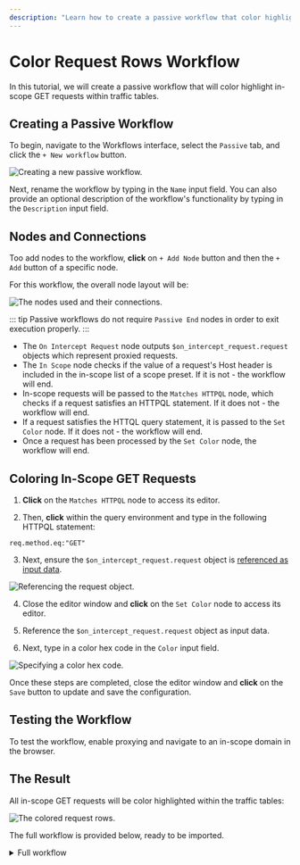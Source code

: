 ```yaml
---
description: "Learn how to create a passive workflow that color highlights in-scope GET requests in Caido traffic tables for visual identification."
---
```


# Color Request Rows Workflow

In this tutorial, we will create a passive workflow that will color highlight in-scope GET requests within traffic tables.

## Creating a Passive Workflow

To begin, navigate to the Workflows interface, select the `Passive` tab, and click the `+ New workflow` button.

<img alt="Creating a new passive workflow." src="/_images/new_passive_workflow.png" center>

Next, rename the workflow by typing in the `Name` input field. You can also provide an optional description of the workflow's functionality by typing in the `Description` input field.

## Nodes and Connections

Too add nodes to the workflow, **click** on `+ Add Node` button and then the `+ Add` button of a specific node.

For this workflow, the overall node layout will be:

<img alt="The nodes used and their connections." src="/_images/color_requests_nodes.png" center>

::: tip
Passive workflows do not require `Passive End` nodes in order to exit execution properly.
:::

- The `On Intercept Request` node outputs `$on_intercept_request.request` objects which represent proxied requests.
- The `In Scope` node checks if the value of a request's Host header is included in the in-scope list of a scope preset. If it is not - the workflow will end.
- In-scope requests will be passed to the `Matches HTTPQL` node, which checks if a request satisfies an HTTPQL statement. If it does not - the workflow will end.
- If a request satisfies the HTTQL query statement, it is passed to the `Set Color` node. If it does not - the workflow will end.
- Once a request has been processed by the `Set Color` node, the workflow will end.

## Coloring In-Scope GET Requests

1. **Click** on the `Matches HTTPQL` node to access its editor.

2. Then, **click** within the query environment and type in the following HTTPQL statement:

```httpql
req.method.eq:"GET"
```

3. Next, ensure the `$on_intercept_request.request` object is [referenced as input data](/guides/workflows_references.md).

<img alt="Referencing the request object." src="/_images/workflows_reference_request.png" center>

4. Close the editor window and **click** on the `Set Color` node to access its editor.

5. Reference the `$on_intercept_request.request` object as input data.

6. Next, type in a color hex code in the `Color` input field.

<img alt="Specifying a color hex code." src="/_images/color_requests_hex_code.png" center>

Once these steps are completed, close the editor window and **click** on the `Save` button to update and save the configuration.

## Testing the Workflow

To test the workflow, enable proxying and navigate to an in-scope domain in the browser.

## The Result

All in-scope GET requests will be color highlighted within the traffic tables:

<img alt="The colored request rows." src="/_images/color_requests_result.png" center/>

The full workflow is provided below, ready to be imported.

<details>
<summary>Full workflow</summary>

``` json
{
  "description": "In-scope GET request rows in traffic tables are highlighted in blue.",
  "edition": 2,
  "graph": {
    "edges": [
      {
        "source": {
          "exec_alias": "exec",
          "node_id": 0
        },
        "target": {
          "exec_alias": "exec",
          "node_id": 2
        }
      },
      {
        "source": {
          "exec_alias": "true",
          "node_id": 2
        },
        "target": {
          "exec_alias": "exec",
          "node_id": 3
        }
      },
      {
        "source": {
          "exec_alias": "false",
          "node_id": 3
        },
        "target": {
          "exec_alias": "exec",
          "node_id": 1
        }
      },
      {
        "source": {
          "exec_alias": "true",
          "node_id": 3
        },
        "target": {
          "exec_alias": "exec",
          "node_id": 6
        }
      },
      {
        "source": {
          "exec_alias": "exec",
          "node_id": 6
        },
        "target": {
          "exec_alias": "exec",
          "node_id": 5
        }
      },
      {
        "source": {
          "exec_alias": "false",
          "node_id": 2
        },
        "target": {
          "exec_alias": "exec",
          "node_id": 7
        }
      }
    ],
    "nodes": [
      {
        "alias": "on_intercept_request",
        "definition_id": "caido/on-intercept-request",
        "display": {
          "x": -200,
          "y": -10
        },
        "id": 0,
        "inputs": [],
        "name": "On intercept request",
        "version": "0.1.0"
      },
      {
        "alias": "passive_end",
        "definition_id": "caido/passive-end",
        "display": {
          "x": 450,
          "y": 80
        },
        "id": 1,
        "inputs": [],
        "name": "Passive End 1",
        "version": "0.1.0"
      },
      {
        "alias": "in_scope",
        "definition_id": "caido/in-scope",
        "display": {
          "x": 10,
          "y": 0
        },
        "id": 2,
        "inputs": [
          {
            "alias": "request",
            "value": {
              "data": "$on_intercept_request.request",
              "kind": "ref"
            }
          }
        ],
        "name": "In Scope",
        "version": "0.1.0"
      },
      {
        "alias": "matches_httpql",
        "definition_id": "caido/httpql-matches",
        "display": {
          "x": 230,
          "y": -10
        },
        "id": 3,
        "inputs": [
          {
            "alias": "query",
            "value": {
              "data": "req.method.eq:\"GET\"",
              "kind": "string"
            }
          },
          {
            "alias": "request",
            "value": {
              "data": "$on_intercept_request.request",
              "kind": "ref"
            }
          }
        ],
        "name": "Matches HTTPQL",
        "version": "0.2.0"
      },
      {
        "alias": "passive_end_1",
        "definition_id": "caido/passive-end",
        "display": {
          "x": 660,
          "y": -90
        },
        "id": 5,
        "inputs": [],
        "name": "Passive End 2",
        "version": "0.1.0"
      },
      {
        "alias": "set_color",
        "definition_id": "caido/color-set",
        "display": {
          "x": 450,
          "y": -90
        },
        "id": 6,
        "inputs": [
          {
            "alias": "color",
            "value": {
              "data": "#185A6C",
              "kind": "string"
            }
          },
          {
            "alias": "request",
            "value": {
              "data": "$on_intercept_request.request",
              "kind": "ref"
            }
          }
        ],
        "name": "Set Color",
        "version": "0.1.0"
      },
      {
        "alias": "passive_end_2",
        "definition_id": "caido/passive-end",
        "display": {
          "x": 230,
          "y": 80
        },
        "id": 7,
        "inputs": [],
        "name": "Passive End",
        "version": "0.1.0"
      }
    ]
  },
  "id": "bbf38766-0f9d-45af-a823-f230b9134606",
  "kind": "passive",
  "name": "Color In-Scope GET Requests"
}
```

</details>
